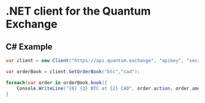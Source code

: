 # .NET client for the Quantum Exchange

## C# Example

```csharp
var client = new Client("https://api.quantum.exchange", "apikey", "secret");

var orderBook = client.GetOrderBook("btc","cad");

foreach(var order in orderBook.book){
    Console.WriteLine("{0} {1} BTC at {2} CAD", order.action, order.amount, order.limit_price);
}
```
